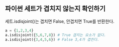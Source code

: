 ## 파이썬 세트가 겹치지 않는지 확인하기

세트.isdisjoint()는 겹치면 False, 안겹치면 True를 반환한다.

```python
a = {1,2,3,4}
a.isdisjoint({5,6,7,8}) # True 겹치는 요소가 없다.
a.isdisjoint({3,4,5,6}) # False 3,4가 겹친다.
```
